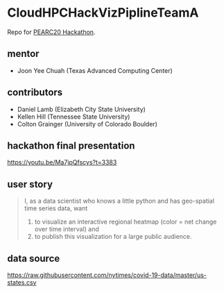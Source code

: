 # CloudHPCHackVizPiplineTeamA

Repo for [PEARC20 Hackathon](https://jeaimehp.github.io/HackHPC-Pearc20/).

## mentor

- Joon Yee Chuah (Texas Advanced Computing Center)

## contributors

- Daniel Lamb (Elizabeth City State University)
- Kellen Hill (Tennessee State University)
- Colton Grainger (University of Colorado Boulder)

## hackathon final presentation

<https://youtu.be/Ma7jpQfscys?t=3383>

## user story

> I, as a data scientist who knows a little python and has geo-spatial time series data, want 
> 1. to visualize an interactive regional heatmap (color = net change over time interval) and 
> 2. to publish this visualization for a large public audience.

## data source

<https://raw.githubusercontent.com/nytimes/covid-19-data/master/us-states.csv>
